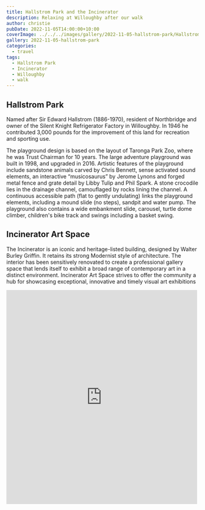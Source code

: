 ```yaml
---
title: Hallstrom Park and the Incinerator
description: Relaxing at Willoughby after our walk
author: christie
pubDate: 2022-11-05T14:00:00+10:00
coverImage: ../../../images/gallery/2022-11-05-hallstrom-park/Hallstrom Park (2).jpeg
gallery: 2022-11-05-hallstrom-park
categories:
  - travel
tags:
  - Hallstrom Park
  - Incinerator
  - Willoughby
  - walk
---
```


## Hallstrom Park

Named after Sir Edward Hallstrom (1886-1970), resident of Northbridge and owner of the Silent Knight Refrigerator Factory in Willoughby. In 1946 he contributed 3,000 pounds for the improvement of this land for recreation and sporting use.

The playground design is based on the layout of Taronga Park Zoo, where he was Trust Chairman for 10 years. The large adventure playground was built in 1998, and upgraded in 2016. Artistic features of the playground include sandstone animals carved by Chris Bennett, sense activated sound elements, an interactive “musicosaurus” by Jerome Lynons and forged metal fence and grate detail by Libby Tulip and Phil Spark. A stone crocodile lies in the drainage channel, camouflaged by rocks lining the channel. A continuous accessible path (flat to gently undulating) links the playground elements, including a mound slide (no steps), sandpit and water pump. The playground also contains a wide embankment slide, carousel, turtle dome climber, children's bike track and swings including a basket swing.

## Incinerator Art Space

The Incinerator is an iconic and heritage-listed building, designed by Walter Burley Griffin. It retains its strong Modernist style of architecture. The interior has been sensitively renovated to create a professional gallery space that lends itself to exhibit a broad range of contemporary art in a distinct environment. Incinerator Art Space strives to offer the community a hub for showcasing exceptional, innovative and timely visual art exhibitions

<iframe src="https://www.facebook.com/plugins/post.php?href=https%3A%2F%2Fwww.facebook.com%2Fchris1.tham%2Fposts%2Fpfbid0283tPfS6YzV8dMzd3WMk6mimGnC3MVZmt6neShTBZoirV6HmkCjnBrpS6i56xFqYXl&show_text=true&width=500" width="500" height="562" style="border:none;overflow:hidden" scrolling="no" frameborder="0" allowfullscreen="true" allow="autoplay; clipboard-write; encrypted-media; picture-in-picture; web-share"></iframe>

